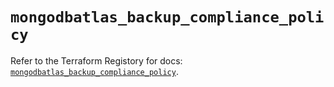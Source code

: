 # `mongodbatlas_backup_compliance_policy`

Refer to the Terraform Registory for docs: [`mongodbatlas_backup_compliance_policy`](https://registry.terraform.io/providers/mongodb/mongodbatlas/1.12.2/docs/resources/backup_compliance_policy).
